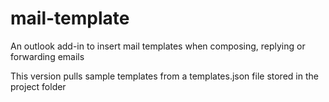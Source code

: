 # mail-template
An outlook add-in to insert mail templates when composing, replying or forwarding emails

This version pulls sample templates from a templates.json file stored in the project folder
